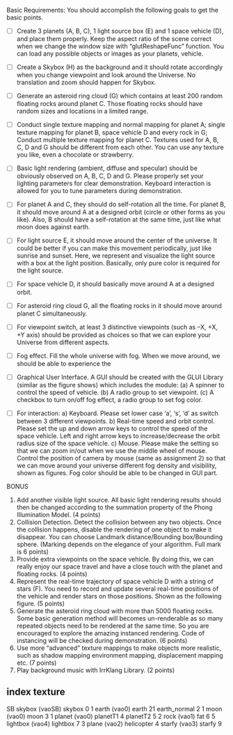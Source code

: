 ﻿Basic Requirements:
You should accomplish the following goals to get the basic points.

- [ ] Create 3 planets (A, B, C), 1 light source box (E) and 1 space vehicle (D), and place them properly. Keep the
aspect ratio of the scene correct when we change the window size with “glutReshapeFunc” function. You can
load any possible objects or images as your planets, vehicle.

- [ ] Create a Skybox (H) as the background and it should rotate accordingly when you change viewpoint and look
around the Universe. No translation and zoom should happen for Skybox.

- [ ] Generate an asteroid ring cloud (G) which contains at least 200 random floating rocks around planet C. Those
floating rocks should have random sizes and locations in a limited range.

- [ ] Conduct single texture mapping and normal mapping for planet A; single texture mapping for planet B, space
vehicle D and every rock in G; Conduct multiple texture mapping for planet C. Textures used for A, B, C, D
and G should be different from each other. You can use any texture you like, even a chocolate or strawberry.

- [ ] Basic light rendering (ambient, diffuse and specular) should be obviously observed on A, B, C, D and G.
Please properly set your lighting parameters for clear demonstration. Keyboard interaction is allowed for you
to tune parameters during demonstration.

- [ ] For planet A and C, they should do self-rotation all the time. For planet B, it should move around A at a
designed orbit (circle or other forms as you like). Also, B should have a self-rotation at the same time, just
like what moon does against earth.

- [ ] For light source E, it should move around the center of the universe. It could be better if you can make this
movement periodically, just like sunrise and sunset. Here, we represent and visualize the light source with a
box at the light position. Basically, only pure color is required for the light source.

- [ ] For space vehicle D, it should basically move around A at a designed orbit.

- [ ] For asteroid ring cloud G, all the floating rocks in it should move around planet C simultaneously.

- [ ] For viewpoint switch, at least 3 distinctive viewpoints (such as –X, +X, +Y axis) should be provided as
choices so that we can explore your Universe from different aspects.

- [ ] Fog effect. Fill the whole universe with fog. When we move around, we should be able to experience the

- [ ] Graphical User Interface. A GUI should be created with the GLUI Library (similar as the figure shows)
which includes the module:
(a) A spinner to control the speed of vehicle.
(b) A radio group to set viewpoint.
(c) A checkbox to turn on/off fog effect, a radio group to set fog color.

- [ ] For interaction:
a) Keyboard. Please set lower case ‘a’, ‘s’, ‘d’ as switch between 3 different viewpoints.
b) Real-time speed and orbit control. Please set the up and down arrow keys to control the speed of the
space vehicle. Left and right arrow keys to increase/decrease the orbit radius size of the space vehicle.
c) Mouse. Please make the setting so that we can zoom in/out when we use the middle wheel of mouse.
Control the position of camera by mouse (same as assignment 2) so that we can move around your
universe
different fog density and visibility, shown as figures. Fog color should be able to be changed in GUI part.




BONUS
1. Add another visible light source. All basic light rendering results should then be changed according to the
summation property of the Phong Illumination Model. (4 points)
2. Collision Detection. Detect the collision between any two objects. Once the collision happens, disable the
rendering of one object to make it disappear. You can choose Landmark distance/Bounding
box/Bounding sphere. (Marking depends on the elegance of your algorithm. Full mark is 6 points)
3. Provide extra viewpoints on the space vehicle. By doing this, we can really enjoy our space travel and
have a close touch with the planet and floating rocks. (4 points)
4. Represent the real-time trajectory of space vehicle D with a string of stars (F). You need to record and
update several real-time positions of the vehicle and render stars on those positions. Shown as the
following figure. (5 points)
5. Generate the asteroid ring cloud with more than 5000 floating rocks. Some basic generation method will
becomes un-renderable as so many repeated objects need to be rendered at the same time. So you are
encouraged to explore the amazing instanced rendering. Code of instancing will be checked during
 demonstration. (6 points)
6. Use more “advanced” texture mappings to make objects more realistic, such as shadow mapping
environment mapping, displacement mapping etc. (7 points)
7. Play background music with IrrKlang Library. (2 points)

index		texture
---------------------------------------
SB	skybox (vaoSB)	skybox  0
1	earth (vao0)	earth 21
			earth_normal 2
1	moon (vao0)	moon 3
1	planet (vao0)	planetT1 4
			planetT2 5 
2	rock (vao1)	fat 6
5	lightbox (vao4)	lightbox 7
3	plane (vao2)                 helicopter
4	starfy (vao3)	starfy 9



